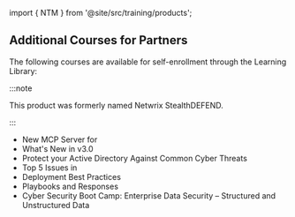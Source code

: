 import { NTM } from '@site/src/training/products';

## Additional <NTM /> Courses for Partners

The following courses are available for self-enrollment through the Learning Library:

:::note

This product was formerly named Netwrix StealthDEFEND.

:::

* New MCP Server for <NTM />
* What's New in <NTM /> v3.0
* Protect your Active Directory Against Common Cyber Threats
* Top 5 Issues in <NTM />
* <NTM /> Deployment Best Practices
* <NTM /> Playbooks and Responses
* Cyber Security Boot Camp: Enterprise Data Security – Structured and Unstructured Data
